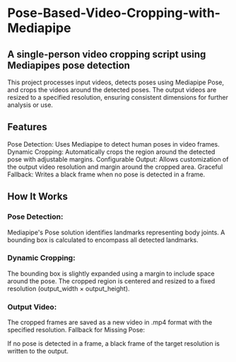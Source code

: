 # Pose-Based-Video-Cropping-with-Mediapipe
## A single-person video cropping script using Mediapipes pose detection

This project processes input videos, detects poses using Mediapipe Pose, and crops the videos around the detected poses. The output videos are resized to a specified resolution, ensuring consistent dimensions for further analysis or use.

## Features
Pose Detection: Uses Mediapipe to detect human poses in video frames.
Dynamic Cropping: Automatically crops the region around the detected pose with adjustable margins.
Configurable Output: Allows customization of the output video resolution and margin around the cropped area.
Graceful Fallback: Writes a black frame when no pose is detected in a frame.

## How It Works

### Pose Detection:
Mediapipe's Pose solution identifies landmarks representing body joints.
A bounding box is calculated to encompass all detected landmarks.

### Dynamic Cropping:
The bounding box is slightly expanded using a margin to include space around the pose.
The cropped region is centered and resized to a fixed resolution (output_width × output_height).

### Output Video:
The cropped frames are saved as a new video in .mp4 format with the specified resolution.
Fallback for Missing Pose:

If no pose is detected in a frame, a black frame of the target resolution is written to the output.

